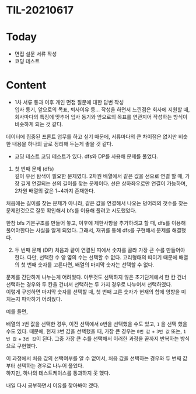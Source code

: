 # TIL-20210617

# Today

- 면접 설문 서류 작성
- 코딩 테스트

# Content

- 1차 서류 통과 이후 개인 면접 질문에 대한 답변 작성  
  입사 동기, 앞으로의 목표, 퇴사이유 등...
  작성을 하면서 느낀점은 회사에 지원할 때, 회사마다의 특징에 맞추어 입사 동기와 앞으로의 목표를 연관지어 작성하는 방식이 비슷하게 되는 것 같다.

데이터에 집중된 프론트 업무를 하고 싶기 때문에, 서류마다의 큰 차이점은 없지만 비슷한 내용을 하나의 글로 정리해 두는게 좋을 것 같다.

- 코딩 테스트
  코딩 테스트가 있다. dfs와 DP를 사용해 문제를 풀었다.

1. 첫 번째 문제 (dfs)  
   깊이 우선 탐색이 필요한 문제였다. 2차원 배열에서 같은 값을 선으로 연결 할 때, 가장 길게 연결되는 선의 길이를 찾는 문제이다.
   선은 상하좌우로만 연결이 가능하며, 2차원 배열의 값은 1~4까지 존재한다.

처음에는 길이를 찾는 문제가 아니라, 같은 값을 연결해서 나오는 덩어리의 갯수를 찾는 문제인것으로 잘못 확인해서 bfs를 이용해 풀려고 시도했었다.

한참 bfs 기본구조를 만들어 놓고, 이후에 제한사항을 추가하려고 할 때, dfs를 이용해 풀어야한다는 사실을 알게 되었다.
그래서, 재귀를 통해 dfs를 구현해서 문제를 해결했다.

2. 두 번째 문제 (DP)
   처음과 끝이 연결된 띠에서 숫자를 골라 가장 큰 수를 만들어야 한다. 다만, 선택한 수 양 옆의 수는 선택할 수 없다. 고리형태의 띠이기 때문에 배열의 첫 번째 숫자를 고른다면, 배열의 마지막 숫자는 선택할 수 없다.

문제를 간단하게 나누는게 어려웠다.
아무것도 선택하지 않은 초기단계에서 한 칸 건너 선택하는 경우와 두 칸을 건너서 선택하는 두 가지 경우로 나누어서 선택하였다.  
이렇게 구성하면 마지막 숫자를 선택할 때, 첫 번째 고른 숫자가 현재의 합에 영향을 미치는지 파악하기 어려웠다.

예를 들면,

배열의 `3`번 값을 선택한 경우, 이전 선택에서 `0`번을 선택했을 수도 있고, `1` 을 선택 했을 수도 있다. 때문에, 현재 `3`번 값을 선택했을 때, 가장 큰 경우는 `0번 값` + `3번 값` 또는, `1번 값` + `3번 값`이 된다. 그중 가장 큰 수를 선택해서 이러한 과정을 끝까지 반복하는 방식으로 구현했다.

이 과정에서 처음 값의 선택여부를 알 수 없어서, 처음 값을 선택하는 경우와 두 번째 값부터 선택하는 경우로 나누어 풀었다.  
하지만, 하나의 테스트케이스를 통과하지 못 했다.

내일 다시 공부하면서 이유를 찾아봐야 겠다.
